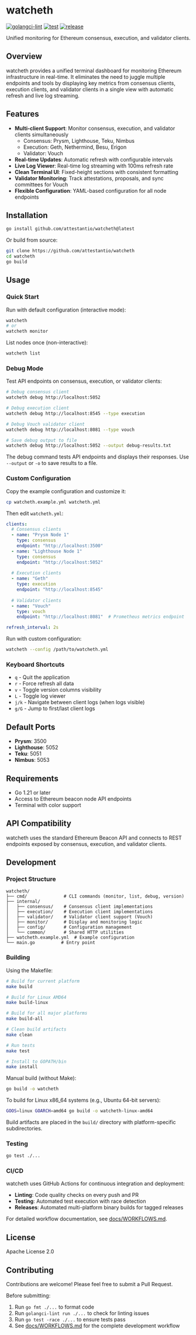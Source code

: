 # watcheth

[![golangci-lint](https://github.com/watcheth/watcheth/actions/workflows/golangci-lint.yml/badge.svg)](https://github.com/watcheth/watcheth/actions/workflows/golangci-lint.yml)
[![test](https://github.com/watcheth/watcheth/actions/workflows/test.yml/badge.svg)](https://github.com/watcheth/watcheth/actions/workflows/test.yml)
[![release](https://github.com/watcheth/watcheth/actions/workflows/release.yml/badge.svg)](https://github.com/watcheth/watcheth/actions/workflows/release.yml)

Unified monitoring for Ethereum consensus, execution, and validator clients.

## Overview

watcheth provides a unified terminal dashboard for monitoring Ethereum infrastructure in real-time. It eliminates the need to juggle multiple endpoints and tools by displaying key metrics from consensus clients, execution clients, and validator clients in a single view with automatic refresh and live log streaming.

## Features

- **Multi-client Support**: Monitor consensus, execution, and validator clients simultaneously
  - Consensus: Prysm, Lighthouse, Teku, Nimbus
  - Execution: Geth, Nethermind, Besu, Erigon
  - Validator: Vouch
- **Real-time Updates**: Automatic refresh with configurable intervals
- **Live Log Viewer**: Real-time log streaming with 100ms refresh rate
- **Clean Terminal UI**: Fixed-height sections with consistent formatting
- **Validator Monitoring**: Track attestations, proposals, and sync committees for Vouch
- **Flexible Configuration**: YAML-based configuration for all node endpoints

## Installation

```bash
go install github.com/attestantio/watcheth@latest
```

Or build from source:

```bash
git clone https://github.com/attestantio/watcheth
cd watcheth
go build
```

## Usage

### Quick Start

Run with default configuration (interactive mode):

```bash
watcheth
# or
watcheth monitor
```

List nodes once (non-interactive):

```bash
watcheth list
```

### Debug Mode

Test API endpoints on consensus, execution, or validator clients:

```bash
# Debug consensus client
watcheth debug http://localhost:5052

# Debug execution client  
watcheth debug http://localhost:8545 --type execution

# Debug Vouch validator client
watcheth debug http://localhost:8081 --type vouch

# Save debug output to file
watcheth debug http://localhost:5052 --output debug-results.txt
```

The debug command tests API endpoints and displays their responses. Use `--output` or `-o` to save results to a file.

### Custom Configuration

Copy the example configuration and customize it:

```bash
cp watcheth.example.yml watcheth.yml
```

Then edit `watcheth.yml`:

```yaml
clients:
  # Consensus clients
  - name: "Prysm Node 1"
    type: consensus
    endpoint: "http://localhost:3500"
  - name: "Lighthouse Node 1"
    type: consensus
    endpoint: "http://localhost:5052"
    
  # Execution clients
  - name: "Geth"
    type: execution
    endpoint: "http://localhost:8545"
    
  # Validator clients
  - name: "Vouch"
    type: vouch
    endpoint: "http://localhost:8081"  # Prometheus metrics endpoint

refresh_interval: 2s
```

Run with custom configuration:

```bash
watcheth --config /path/to/watcheth.yml
```

### Keyboard Shortcuts

- `q` - Quit the application
- `r` - Force refresh all data
- `v` - Toggle version columns visibility
- `L` - Toggle log viewer
- `j/k` - Navigate between client logs (when logs visible)
- `g/G` - Jump to first/last client logs

## Default Ports

- **Prysm**: 3500
- **Lighthouse**: 5052
- **Teku**: 5051
- **Nimbus**: 5053

## Requirements

- Go 1.21 or later
- Access to Ethereum beacon node API endpoints
- Terminal with color support

## API Compatibility

watcheth uses the standard Ethereum Beacon API and connects to REST endpoints exposed by consensus, execution, and validator clients.

## Development

### Project Structure

```
watcheth/
├── cmd/              # CLI commands (monitor, list, debug, version)
├── internal/
│   ├── consensus/    # Consensus client implementations
│   ├── execution/    # Execution client implementations
│   ├── validator/    # Validator client support (Vouch)
│   ├── monitor/      # Display and monitoring logic
│   ├── config/       # Configuration management
│   └── common/       # Shared HTTP utilities
├── watcheth.example.yml  # Example configuration
└── main.go          # Entry point
```

### Building

Using the Makefile:

```bash
# Build for current platform
make build

# Build for Linux AMD64
make build-linux

# Build for all major platforms
make build-all

# Clean build artifacts
make clean

# Run tests
make test

# Install to GOPATH/bin
make install
```

Manual build (without Make):

```bash
go build -o watcheth
```

To build for Linux x86_64 systems (e.g., Ubuntu 64-bit servers):

```bash
GOOS=linux GOARCH=amd64 go build -o watcheth-linux-amd64
```

Build artifacts are placed in the `build/` directory with platform-specific subdirectories.

### Testing

```bash
go test ./...
```

### CI/CD

watcheth uses GitHub Actions for continuous integration and deployment:

- **Linting**: Code quality checks on every push and PR
- **Testing**: Automated test execution with race detection
- **Releases**: Automated multi-platform binary builds for tagged releases

For detailed workflow documentation, see [docs/WORKFLOWS.md](docs/WORKFLOWS.md).

## License

Apache License 2.0

## Contributing

Contributions are welcome! Please feel free to submit a Pull Request.

Before submitting:
1. Run `go fmt ./...` to format code
2. Run `golangci-lint run ./...` to check for linting issues
3. Run `go test -race ./...` to ensure tests pass
4. See [docs/WORKFLOWS.md](docs/WORKFLOWS.md) for the complete development workflow
